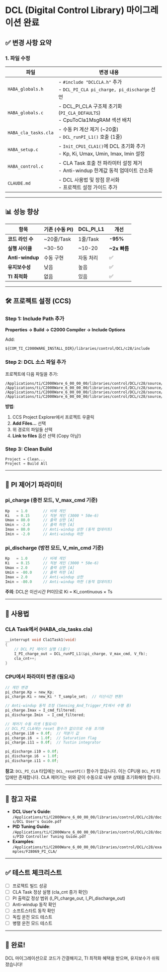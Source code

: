 # DCL (Digital Control Library) 마이그레이션 완료

## ✅ 변경 사항 요약

### 1. 파일 수정
| 파일 | 변경 내용 |
|------|----------|
| `HABA_globals.h` | - `#include "DCLCLA.h"` 추가<br>- `DCL_PI_CLA pi_charge, pi_discharge` 선언 |
| `HABA_globals.c` | - DCL_PI_CLA 구조체 초기화 (`PI_CLA_DEFAULTS`)<br>- CpuToCla1MsgRAM 섹션 배치 |
| `HABA_cla_tasks.cla` | - 수동 PI 계산 제거 (~20줄)<br>- `DCL_runPI_L1()` 호출 (1줄) |
| `HABA_setup.c` | - `Init_CPU1_CLA1()`에 DCL 초기화 추가<br>- Kp, Ki, Umax, Umin, Imax, Imin 설정 |
| `HABA_control.c` | - CLA Task 호출 전 파라미터 설정 제거<br>- Anti-windup 한계값 동적 업데이트 간소화 |
| `CLAUDE.md` | - DCL 사용법 및 장점 문서화<br>- 프로젝트 설정 가이드 추가 |

---

## 📊 성능 향상

| 항목 | 기존 (수동 PI) | DCL_PI_L1 | 개선 |
|------|---------------|-----------|------|
| **코드 라인 수** | ~20줄/Task | 1줄/Task | **-95%** |
| **실행 사이클** | ~30-50 | ~10-20 | **~2x 빠름** |
| **Anti-windup** | 수동 구현 | 자동 처리 | ✅ |
| **유지보수성** | 낮음 | 높음 | ✅ |
| **TI 최적화** | 없음 | 있음 | ✅ |

---

## 🛠️ 프로젝트 설정 (CCS)

### Step 1: Include Path 추가

**Properties → Build → C2000 Compiler → Include Options**

Add:
```
${COM_TI_C2000WARE_INSTALL_DIR}/libraries/control/DCL/c28/include
```

### Step 2: DCL 소스 파일 추가

프로젝트에 다음 파일을 추가:
```
/Applications/ti/C2000Ware_6_00_00_00/libraries/control/DCL/c28/source/DCL_PI_L1.asm
/Applications/ti/C2000Ware_6_00_00_00/libraries/control/DCL/c28/source/DCL_PI_L2.asm
/Applications/ti/C2000Ware_6_00_00_00/libraries/control/DCL/c28/source/DCL_clamp_L1.asm
/Applications/ti/C2000Ware_6_00_00_00/libraries/control/DCL/c28/source/DCL_error.c
```

**방법**:
1. CCS Project Explorer에서 프로젝트 우클릭
2. **Add Files...** 선택
3. 위 경로의 파일들 선택
4. **Link to files** 옵션 선택 (Copy 아님!)

### Step 3: Clean Build

```
Project → Clean...
Project → Build All
```

---

## 🔬 PI 제어기 파라미터

### pi_charge (충전 모드, V_max_cmd 기준)
```c
Kp   = 1.0       // 비례 게인
Ki   = 0.15      // 적분 게인 (3000 * 50e-6)
Umax = 80.0      // 출력 상한 [A]
Umin = -2.0      // 출력 하한 [A]
Imax = 80.0      // Anti-windup 상한 (동적 업데이트)
Imin = -2.0      // Anti-windup 하한
```

### pi_discharge (방전 모드, V_min_cmd 기준)
```c
Kp   = 1.0       // 비례 게인
Ki   = 0.15      // 적분 게인 (3000 * 50e-6)
Umax = 2.0       // 출력 상한 [A]
Umin = -80.0     // 출력 하한 [A]
Imax = 2.0       // Anti-windup 상한
Imin = -80.0     // Anti-windup 하한 (동적 업데이트)
```

**주의**: DCL은 이산시간 PI이므로 Ki = Ki_continuous × Ts

---

## 🎯 사용법

### CLA Task에서 (HABA_cla_tasks.cla)
```c
__interrupt void Cla1Task1(void)
{
    // DCL PI 제어기 실행 (1줄!)
    I_PI_charge_out = DCL_runPI_L1(&pi_charge, V_max_cmd, V_fb);
    cla_cnt++;
}
```

### CPU에서 파라미터 변경 (필요시)
```c
// 게인 변경
pi_charge.Kp = new_Kp;
pi_charge.Ki = new_Ki * T_sample_set;  // 이산시간 변환!

// Anti-windup 동적 조정 (Sensing_And_Trigger_PI에서 수행 중)
pi_charge.Imax = I_cmd_filtered;
pi_discharge.Imin  = I_cmd_filtered;

// 제어기 수동 리셋 (필요시)
// DCL_PI_CLA에는 reset 함수가 없으므로 수동 초기화
pi_charge.i10 = 0.0f;  // 적분기 값
pi_charge.i6  = 1.0f;  // Saturation flag
pi_charge.i11 = 0.0f;  // Tustin integrator

pi_discharge.i10 = 0.0f;
pi_discharge.i6  = 1.0f;
pi_discharge.i11 = 0.0f;
```

**참고**: `DCL_PI_CLA` 타입에는 `DCL_resetPI()` 함수가 없습니다. 이는 CPU용 `DCL_PI` 타입에만 존재합니다. CLA 제어기는 위와 같이 수동으로 내부 상태를 초기화해야 합니다.

---

## 📖 참고 자료

- **DCL User's Guide**: `/Applications/ti/C2000Ware_6_00_00_00/libraries/control/DCL/c28/docs/DCL User's Guide.pdf`
- **PID Tuning Guide**: `/Applications/ti/C2000Ware_6_00_00_00/libraries/control/DCL/c28/docs/PID Controller Tuning Guide.pdf`
- **Examples**: `/Applications/ti/C2000Ware_6_00_00_00/libraries/control/DCL/c28/examples/F28069_PI_CLA/`

---

## ✅ 테스트 체크리스트

- [ ] 프로젝트 빌드 성공
- [ ] CLA Task 정상 실행 (cla_cnt 증가 확인)
- [ ] PI 출력값 정상 범위 (I_PI_charge_out, I_PI_discharge_out)
- [ ] Anti-windup 동작 확인
- [ ] 소프트스타트 동작 확인
- [ ] 독립 운전 모드 테스트
- [ ] 병렬 운전 모드 테스트

---

## 🎉 완료!

DCL 마이그레이션으로 코드가 간결해지고, TI 최적화 혜택을 받으며, 유지보수가 쉬워졌습니다!
